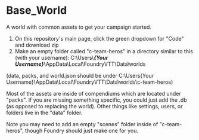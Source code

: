 # Base_World
A world with common assets to get your campaign started.

1) On this repository's main page, click the green dropdown for "Code" and download zip                           
2) Make an empty folder called "c-team-heros" in a directory similar to this (with your username): C:\Users\\<b><i>{Your Username}</i></b>\AppData\Local\FoundryVTT\Data\worlds     

  (data, packs, and world.json should be under C:\Users\{Your Username}\AppData\Local\FoundryVTT\Data\worlds\c-team-heros)

Most of the assets are inside of compendiums which are located under "packs". If you are missing something specific, you could just add the .db (as opposed to replacing the world). Other things like settings, users, or folders live in the "data" folder. 

Note you may need to add an empty "scenes" folder inside of "c-team-heros", though Foundry should just make one for you. 
